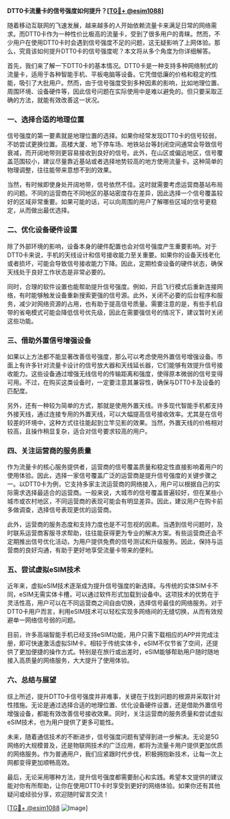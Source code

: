**DTT0卡流量卡的信号强度如何提升？[[TG💪+ @esim1088](https://t.me/s/esim1088)]**

随着移动互联网的飞速发展，越来越多的人开始依赖流量卡来满足日常的网络需求。而DTT0卡作为一种性价比极高的流量卡，受到了很多用户的青睐。然而，不少用户在使用DTT0卡时会遇到信号强度不足的问题，这无疑影响了上网体验。那么，究竟该如何提升DTT0卡的信号强度呢？本文将从多个角度为你详细解答。

首先，我们来了解一下DTT0卡的基本情况。DTT0卡是一种支持多种网络制式的流量卡，适用于各种智能手机、平板电脑等设备。它凭借低廉的价格和稳定的性能，吸引了大批用户。然而，由于信号强度受到多种因素的影响，比如地理位置、周围环境、设备硬件等，因此信号问题在实际使用中是难以避免的。但只要采取正确的方法，就能有效改善这一状况。

### 一、选择合适的地理位置

信号强度的第一要素就是地理位置的选择。如果你经常发现DTT0卡的信号较弱，不妨尝试更换位置。高楼大厦、地下停车场、地铁站台等封闭空间通常会导致信号衰减，而开阔地带则更容易接收到良好的信号。此外，在山区或偏远地区，信号覆盖范围较小，建议尽量靠近基站或者选择地势较高的地方使用流量卡。这种简单的物理调整，往往能带来意想不到的效果。

当然，有时候即使身处开阔地带，信号依然不佳。这时就需要考虑运营商基站布局的问题。不同的运营商在不同地区的基站密度存在差异，因此选择一个信号覆盖较好的区域非常重要。如果可能的话，可以向周围的用户了解哪些区域的信号更稳定，从而做出最优选择。

### 二、优化设备硬件设置

除了外部环境的影响，设备本身的硬件配置也会对信号强度产生重要影响。对于DTT0卡来说，手机的天线设计和信号接收能力至关重要。如果你的设备天线老化或者损坏，可能会导致信号接收能力下降。因此，定期检查设备的硬件状态，确保天线处于良好工作状态是非常必要的。

同时，合理的软件设置也能帮助提升信号强度。例如，开启飞行模式后重新连接网络，有时能够触发设备重新搜索更强的信号源。此外，关闭不必要的后台程序和服务，减少对网络资源的占用，也有助于提高信号质量。需要注意的是，有些手机自带的省电模式可能会降低信号优先级，因此在需要强信号的情况下，建议暂时关闭这些功能。

### 三、借助外置信号增强设备

如果以上方法都不能显著改善信号强度，那么可以考虑使用外置信号增强设备。市面上有许多针对流量卡设计的信号放大器和天线延长器，它们能够有效提升信号接收能力。这些设备通过增强无线信号的传输距离和强度，使得原本微弱的信号变得可用。不过，在购买这类设备时，一定要注意其兼容性，确保与DTT0卡及设备的匹配度。

另外，还有一种较为简单的方式，那就是使用外置天线。许多现代智能手机都支持外接天线，通过连接专用的外置天线，可以大幅提高信号接收效率。尤其是在信号较差的环境中，这种方式往往能起到立竿见影的效果。当然，外置天线的价格相对较高，且操作稍显复杂，适合对信号要求较高的用户。

### 四、关注运营商的服务质量

作为流量卡的核心服务提供者，运营商的信号覆盖质量和稳定性直接影响着用户的使用体验。因此，选择一家信号覆盖广泛的运营商是提升信号强度的关键步骤之一。以DTT0卡为例，它支持多家主流运营商的网络接入，用户可以根据自己的实际需求选择最适合的运营商。一般来说，大城市的信号覆盖普遍较好，但在某些小城市或农村地区，不同运营商的表现可能会有明显差异。因此，建议用户在购卡前多做调查，选择信号表现更优的运营商。

此外，运营商的服务态度和支持力度也是不可忽视的因素。当遇到信号问题时，及时联系运营商客服寻求帮助，往往能获得更为专业的解决方案。有些运营商还会不定期推出信号优化活动，为用户提供免费的信号测试和升级服务。因此，保持与运营商的良好沟通，有助于更好地享受流量卡带来的便利。

### 五、尝试虚拟eSIM技术

近年来，虚拟eSIM技术逐渐成为提升信号强度的新选择。与传统的实体SIM卡不同，eSIM无需实体卡槽，可以通过软件形式加载到设备中。这项技术的优势在于灵活性高，用户可以在不同运营商之间自由切换，选择信号最佳的网络服务。对于DTT0卡用户而言，利用eSIM技术可以轻松实现多网络间的无缝切换，从而有效规避单一网络信号弱的问题。

目前，许多高端智能手机已经支持eSIM功能，用户只需下载相应的APP并完成注册，即可快速激活虚拟SIM卡。相较于传统实体卡，eSIM不仅节省了空间，还提供了更加便捷的操作方式。特别是在旅行或出差时，eSIM能够帮助用户随时随地接入高质量的网络服务，大大提升了使用体验。

### 六、总结与展望

综上所述，提升DTT0卡信号强度并非难事，关键在于找到问题的根源并采取针对性措施。无论是通过选择合适的地理位置、优化设备硬件设置，还是借助外置信号增强设备，都能有效改善信号接收效果。同时，关注运营商的服务质量和尝试虚拟eSIM技术，也为用户提供了更多可能性。

未来，随着通信技术的不断进步，信号强度问题有望得到进一步解决。无论是5G网络的大规模普及，还是物联网技术的广泛应用，都将为流量卡用户提供更加优质的网络服务。作为普通用户，我们应紧跟时代步伐，积极拥抱新技术，让每一次上网都变得更加顺畅高效。

最后，无论采用哪种方法，提升信号强度都需要耐心和实践。希望本文提供的建议能对你有所帮助，让你在使用DTT0卡时享受到更好的网络体验。如果你还有其他疑问或经验分享，欢迎随时留言交流！

[[TG💪+ @esim1088](https://t.me/s/esim1088) ![Image](https://i.postimg.cc/4NQfJmqS/Snipaste-2025-05-13-00-14-12.png)]